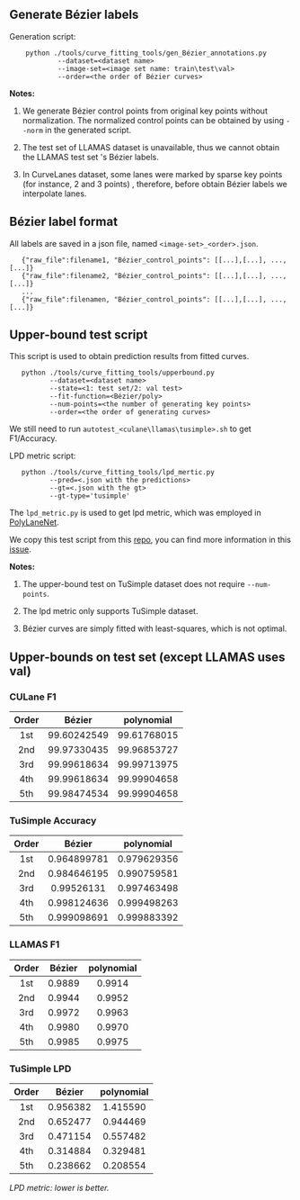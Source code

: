 ## Generate Bézier labels

Generation script:

```
    python ./tools/curve_fitting_tools/gen_Bézier_annotations.py 
            --dataset=<dataset name> 
            --image-set=<image set name: train\test\val> 
            --order=<the order of Bézier curves>
```

**Notes:**

1. We generate Bézier control points from original key points without normalization. 
   The normalized control points can be obtained by using `--norm` in the generated script.
   
2. The test set of LLAMAS dataset is unavailable, thus we cannot obtain the LLAMAS test set 's Bézier labels.

3. In CurveLanes dataset, some lanes were marked by sparse key points (for instance, 2 and 3 points) , therefore, before obtain Bézier labels we interpolate lanes.  

## Bézier label format
All labels are saved in a json file, named `<image-set>_<order>.json`.

```
   {"raw_file":filename1, "Bézier_control_points": [[...],[...], ..., [...]}
   {"raw_file":filename2, "Bézier_control_points": [[...],[...], ..., [...]}
   ...
   {"raw_file":filenamen, "Bézier_control_points": [[...],[...], ..., [...]}
```

## Upper-bound test script

This script is used to obtain prediction results from fitted curves.

```
   python ./tools/curve_fitting_tools/upperbound.py 
          --dataset=<dataset name>
          --state=<1: test set/2: val test>
          --fit-function=<Bézier/poly>
          --num-points=<the number of generating key points>
          --order=<the order of generating curves>
```

We still need to run `autotest_<culane\llamas\tusimple>.sh` to get F1/Accuracy.

LPD metric script:

```
   python ./tools/curve_fitting_tools/lpd_mertic.py 
          --pred=<.json with the predictions>
          --gt=<.json with the gt>
          --gt-type='tusimple'
```

The `lpd_metric.py` is used to get lpd metric, which was employed in [PolyLaneNet](https://arxiv.org/abs/2004.10924). 

We copy this test script from this [repo](https://github.com/lucastabelini/PolyLaneNet), you can find more information in this [issue](https://github.com/lucastabelini/PolyLaneNet/issues/50).


**Notes:**

1. The upper-bound test on TuSimple dataset does not require `--num-points`.

2. The lpd metric only supports TuSimple dataset.

3. Bézier curves are simply fitted with least-squares, which is not optimal.

## Upper-bounds on test set (except LLAMAS uses val)

### CULane F1
| Order | Bézier | polynomial |
| :---: | :---: | :---: |
| 1st | 99.60242549 | 99.61768015 |
| 2nd | 99.97330435 | 99.96853727 |
| 3rd | 99.99618634 | 99.99713975 |
| 4th | 99.99618634 | 99.99904658 |
| 5th | 99.98474534 | 99.99904658 |

### TuSimple Accuracy
| Order | Bézier | polynomial |
| :---: | :---: | :---: |
| 1st | 0.964899781 | 0.979629356 |
| 2nd | 0.984646195 | 0.990759581 |
| 3rd | 0.99526131 | 0.997463498 |
| 4th | 0.998124636 | 0.999498263 |
| 5th | 0.999098691 | 0.999883392 |

### LLAMAS F1
| Order | Bézier | polynomial |
| :---: | :---: | :---: |
| 1st | 0.9889 | 0.9914 |
| 2nd | 0.9944 | 0.9952 |
| 3rd | 0.9972 | 0.9963 |
| 4th | 0.9980 | 0.9970 |
| 5th | 0.9985 | 0.9975 |

### TuSimple LPD
| Order | Bézier | polynomial |
| :---: | :---: | :---: |
| 1st | 0.956382 | 1.415590 |
| 2nd | 0.652477 | 0.944469 |
| 3rd | 0.471154 | 0.557482 |
| 4th | 0.314884 | 0.329481 |
| 5th | 0.238662 | 0.208554 |

*LPD metric: lower is better.*
